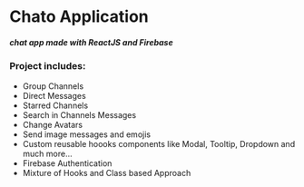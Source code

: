 # Chato Application

##### chat app made with ReactJS and Firebase

### Project includes:
<ul>
    <li>Group Channels</li>
    <li>Direct Messages</li>
    <li>Starred Channels</li>
    <li>Search in Channels Messages</li>
    <li>Change Avatars</li>
    <li>Send image messages and emojis</li>
    <li>Custom reusable hoooks components like Modal, Tooltip, Dropdown and much more...</li>
    <li>Firebase Authentication</li>
    <li>Mixture of Hooks and Class based Approach</li>
</ul>